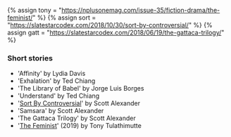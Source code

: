 {%	assign tony = "https://nplusonemag.com/issue-35/fiction-drama/the-feminist/"		%}
{%	assign sort = "https://slatestarcodex.com/2018/10/30/sort-by-controversial/"		%}
{%	assign gatt = "https://slatestarcodex.com/2018/06/19/the-gattaca-trilogy/"	%}


<h3>Short stories</h3>
<div>
	<ul>
		<li>'Affinity' by Lydia Davis</li>
		<li>'Exhalation' by Ted Chiang</li>
		<li>'The Library of Babel' by Jorge Luis Borges</li>
		<li>'Understand' by Ted Chiang</li>
		<li>'<a href="{{sort}}">Sort By Controversial</a>' by Scott Alexander</li>
		<li>'Samsara' by Scott Alexander</li>
		<li>'The Gattaca Trilogy' by Scott Alexander</li>
		<!-- <li>'' by Scott Alexander</li> -->
		<li>'<a href="{{tony}}">The Feminist</a>' (2019) by Tony Tulathimutte</li>
	</ul>
</div>
